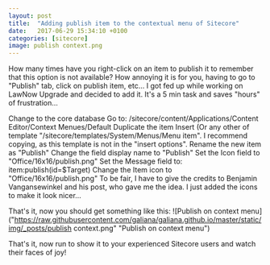 ```yaml
---
layout: post
title:  "Adding publish item to the contextual menu of Sitecore"
date:   2017-06-29 15:34:10 +0100
categories: [sitecore]
image: publish context.png
---
```


How many times have you right-click on an item to publish it to remember that this option is not available? How annoying it is for you, having to go to "Publish" tab, click on publish item, etc... I got fed up while working on LawNow Upgrade and decided to add it. It's a 5 min task and saves "hours" of frustration...

Change to the core database
Go to: /sitecore/content/Applications/Content Editor/Context Menues/Default
Duplicate the item Insert (Or any other of template "/sitecore/templates/System/Menus/Menu item". I recommend copying, as this template is not in the "insert options".
Rename the new item as "Publish"
Change the field display name to "Publish"
Set the Icon field to "Office/16x16/publish.png"
Set the Message field to: item:publish(id=$Target)
Change the Item icon to "Office/16x16/publish.png"
To be fair, I have to give the credits to Benjamin Vangansewinkel and his post, who gave me the idea. I just added the icons to make it look nicer...

That's it, now you should get something like this:
![Publish on context menu]("https://raw.githubusercontent.com/galiana/galiana.github.io/master/static/img/_posts/publish context.png"  "Publish on context menu")

That's it, now run to show it to your experienced Sitecore users and watch their faces of joy!